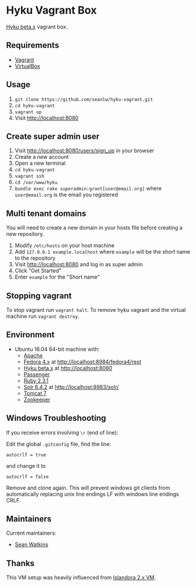 # Hyku Vagrant Box
[Hyku beta.x](https://github.com/samvera-labs/hyku) vagrant box.

## Requirements

* [Vagrant](https://www.vagrantup.com/)
* [VirtualBox](https://www.virtualbox.org/)

## Usage

1. `git clone https://github.com/seanlw/hyku-vagrant.git`
2. `cd hyku-vagrant`
3. `vagrant up`
4. Visit [http://localhost:8080](http://localhost:8080)

## Create super admin user

1. Visit [http://localhost:8080/users/sign_up](http://localhost:8080/users/sign_up) in your browser
2. Create a new account
3. Open a new terminal
4. `cd hyku-vagrant`
5. `vagrant ssh`
6. `cd /var/www/hyku`
7. `bundle exec rake superadmin:grant[user@email.org]` where `user@email.org` is the email you registered

## Multi tenant domains

You will need to create a new domain in your hosts file before creating a new repository.

1. Modify `/etc/hosts` on your host machine
2. Add `127.0.0.1 example.localhost` where `example` will be the short name to the repository
3. Visit [http://localhost:8080](http://localhost:8080) and log in as super admin
4. Click "Get Started"
5. Enter `example` for the "Short name"

## Stopping vagrant

To stop vagrant run `vagrant halt`. To remove hyku vagrant and the virtual machine run `vagrant destroy`.

## Environment

* Ubuntu 16.04 64-bit machine with:
  * [Apache](https://httpd.apache.org/)
  * [Fedora 4.x](http://fedora.info/about) at [http://localhost:8984/fedora4/rest](http://localhost:8984/fedora4/rest)
  * [Hyku beta.x](https://github.com/samvera-labs/hyku) at
  [http://localhost:8080](http://localhost:8080)
  * [Passenger](https://www.phusionpassenger.com/)
  * [Ruby 2.3.1](https://www.ruby-lang.org/)
  * [Solr 6.4.2](http://lucene.apache.org/solr/) at [http://localhost:8983/solr/](http://localhost:8983/solr/)
  * [Tomcat 7](http://tomcat.apache.org)
  * [Zookeeper](https://zookeeper.apache.org/)

## Windows Troubleshooting

If you receive errors involving `\r` (end of line):

Edit the global `.gitconfig` file, find the line:
```
autocrlf = true
```
and change it to
```
autocrlf = false
```
Remove and clone again. This will prevent windows git clients from automatically replacing unix line endings LF with windows line endings CRLF.

## Maintainers

Current maintainers:

* [Sean Watkins](https://github.com/seanlw)

## Thanks

This VM setup was heavily influenced from [Islandora 2.x VM](https://github.com/Islandora-Labs/islandora_vagrant).
